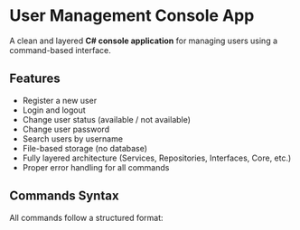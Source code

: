 ﻿# User Management Console App

A clean and layered **C# console application** for managing users using a command-based interface.

## Features

- Register a new user
- Login and logout
- Change user status (available / not available)
- Change user password
- Search users by username
- File-based storage (no database)
- Fully layered architecture (Services, Repositories, Interfaces, Core, etc.)
- Proper error handling for all commands

## Commands Syntax

All commands follow a structured format:
